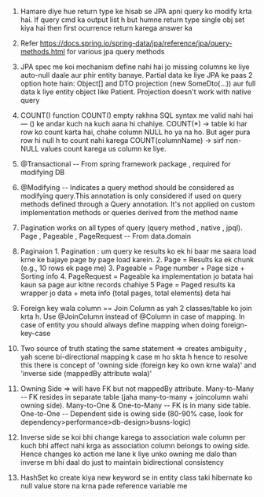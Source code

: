 1. Hamare diye hue return type ke hisab se JPA apni query ko modify krta hai.
		If query cmd ka output list h but humne return type single obj set kiya hai then first ocurrence return karega answer ka
2. Refer https://docs.spring.io/spring-data/jpa/reference/jpa/query-methods.html for various jpa query methods
3. JPA spec me koi mechanism define nahi hai jo missing columns ke liye auto-null daale aur phir entity banaye. Partial data ke liye JPA ke paas 2 option hote hain: Object[] and DTO projection (new SomeDto(...)) aur full data k liye entity object like Patient. Projection doesn't work with native query
4. COUNT() function
		COUNT() empty rakhna SQL syntax me valid nahi hai — () ke andar kuch na kuch aana hi chahiye.
		COUNT(*) → table ki har row ko count karta hai, chahe column NULL ho ya na ho. But ager pura row hi null h to count nahi karega
		COUNT(columnName) → sirf non-NULL values count karega us column ke liye.
5. @Transactional  -- From spring framework package , required for modifying DB
6. @Modifying -- Indicates a query method should be considered as modifying query.This annotation is only considered if used on query methods defined through a Query annotation. It's not applied on custom implementation methods or queries derived from the method name
7. Pagination works on all types of query (query method , native , jpql). Page , Pageable , PageRequest -- From data.domain
8. Paginaion
		1. Pagination : um query ke results ko ek hi baar me saara load krne ke bajaye page by page load karein.
		2. Page = Results ka ek chunk (e.g., 10 rows ek page me)
		3. Pageable = Page number + Page size + Sorting info
		4. PageRequest = Pageable ka implementation jo batata hai kaun sa page aur kitne records chahiye
		5 Page<T> = Paged results ka wrapper jo data + meta info (total pages, total elements) deta hai	


1. Foreign key wala column == Join Column as yah 2 classes/table ko join krta h. Use @JoinColumn instead of @Column in case of mapping. In case of entity you should always define mapping when doing foreign-key-case
2. Two source of truth stating the same statement => creates ambiguity , yah scene bi-directional mapping k case m ho skta h hence to resolve this there is concept of 'owning side (foreign key ko own krne wala)' and 'inverse side (mappedBy attribute wala)'
3. Owning Side => will have FK but not mappedBy attribute. Many-to-Many -- FK resides in separate table (jaha many-to-many + joincolumn wahi owning side). Many-to-One & One-to-Many -- FK is in many side table. One-to-One -- Dependent side is owing side (80-90% case, look for dependency>performance>db-design>busns-logic)
4. Inverse side se koi bhi change karega to association wale column per kuch bhi affect nahi krga as association column belongs to owing side. Hence changes ko action me lane k liye unko owning me dalo than inverse m bhi daal do just to maintain bidirectional consistency
5. HashSet ko create kiya new keyword se in entity class taki hibernate ko null value store na krna pade reference variable me 